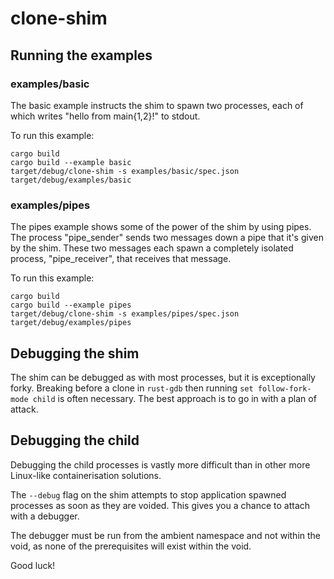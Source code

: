 # clone-shim

## Running the examples

### examples/basic

The basic example instructs the shim to spawn two processes, each of which writes "hello from main{1,2}!" to stdout.

To run this example:

    cargo build
    cargo build --example basic
    target/debug/clone-shim -s examples/basic/spec.json target/debug/examples/basic

### examples/pipes

The pipes example shows some of the power of the shim by using pipes. The process "pipe_sender" sends two messages down a pipe that it's given by the shim. These two messages each spawn a completely isolated process, "pipe_receiver", that receives that message.

To run this example:

    cargo build
    cargo build --example pipes
    target/debug/clone-shim -s examples/pipes/spec.json target/debug/examples/pipes

## Debugging the shim

The shim can be debugged as with most processes, but it is exceptionally forky. Breaking before a clone in `rust-gdb` then running `set follow-fork-mode child` is often necessary. The best approach is to go in with a plan of attack.

## Debugging the child

Debugging the child processes is vastly more difficult than in other more Linux-like containerisation solutions.

The `--debug` flag on the shim attempts to stop application spawned processes as soon as they are voided. This gives you a chance to attach with a debugger.

The debugger must be run from the ambient namespace and not within the void, as none of the prerequisites will exist within the void.

Good luck!
